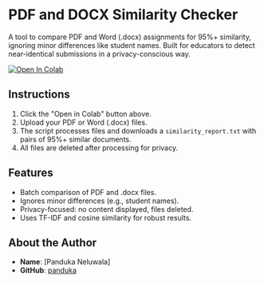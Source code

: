 # PDF and DOCX Similarity Checker
A tool to compare PDF and Word (.docx) assignments for 95%+ similarity, ignoring minor differences like student names. Built for educators to detect near-identical submissions in a privacy-conscious way.

[![Open In Colab](https://colab.research.google.com/assets/colab-badge.svg)](https://colab.research.google.com/github/pandukaneluwala/pdf-similarity-checker/blob/main/similarity.ipynb)

## Instructions
1. Click the "Open in Colab" button above.
2. Upload your PDF or Word (.docx) files.
3. The script processes files and downloads a `similarity_report.txt` with pairs of 95%+ similar documents.
4. All files are deleted after processing for privacy.

## Features
- Batch comparison of PDF and .docx files.
- Ignores minor differences (e.g., student names).
- Privacy-focused: no content displayed, files deleted.
- Uses TF-IDF and cosine similarity for robust results.

## About the Author
- **Name**: [Panduka Neluwala]
- **GitHub**: [panduka]([https://github.com/pan-nel](https://pandukaneluwala.github.io/))
